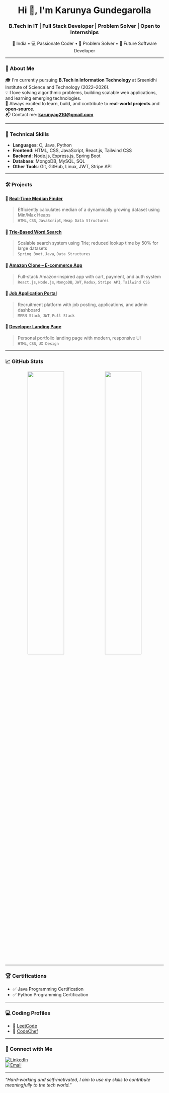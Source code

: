 <h1 align="center">Hi 👋, I'm Karunya Gundegarolla</h1>
<h3 align="center">B.Tech in IT | Full Stack Developer | Problem Solver | Open to Internships</h3>

<p align="center">
  📍 India • 💻 Passionate Coder • 🔎 Problem Solver • 💼 Future Software Developer
</p>

---

### 🚀 About Me

🎓 I'm currently pursuing **B.Tech in Information Technology** at Sreenidhi Institute of Science and Technology (2022–2026).  
💡 I love solving algorithmic problems, building scalable web applications, and learning emerging technologies.  
🎯 Always excited to learn, build, and contribute to **real-world projects** and **open-source**.  
📬 Contact me: **karunyag210@gmail.com**

---

### 🧠 Technical Skills

- **Languages**: C, Java, Python  
- **Frontend**: HTML, CSS, JavaScript, React.js, Tailwind CSS  
- **Backend**: Node.js, Express.js, Spring Boot  
- **Database**: MongoDB, MySQL, SQL  
- **Other Tools**: Git, GitHub, Linux, JWT, Stripe API

---

### 🛠️ Projects

#### 🔹 [Real-Time Median Finder](https://github.com/karunya210/real-time-median-finder)
> Efficiently calculates median of a dynamically growing dataset using Min/Max Heaps  
`HTML`, `CSS`, `JavaScript`, `Heap Data Structures`

#### 🔹 [Trie-Based Word Search](https://github.com/karunya210)
> Scalable search system using Trie; reduced lookup time by 50% for large datasets  
`Spring Boot`, `Java`, `Data Structures`

#### 🔹 [Amazon Clone – E-commerce App](https://github.com/karunya210)
> Full-stack Amazon-inspired app with cart, payment, and auth system  
`React.js`, `Node.js`, `MongoDB`, `JWT`, `Redux`, `Stripe API`, `Tailwind CSS`

#### 🔹 [Job Application Portal](https://github.com/karunya210)
> Recruitment platform with job posting, applications, and admin dashboard  
`MERN Stack`, `JWT`, `Full Stack`

#### 🔹 [Developer Landing Page](https://github.com/karunya210)
> Personal portfolio landing page with modern, responsive UI  
`HTML`, `CSS`, `UX Design`

---

### 📈 GitHub Stats

<p align="center">
  <img src="https://github-readme-stats.vercel.app/api?username=karunya210&show_icons=true&theme=radical" width="48%" />
  <img src="https://github-readme-streak-stats.herokuapp.com/?user=karunya210&theme=radical" width="48%" />
</p>

---

### 🏆 Certifications

- ✅ Java Programming Certification  
- ✅ Python Programming Certification  

---

### 💻 Coding Profiles

- 🔗 [LeetCode](https://leetcode.com/u/karunya_210/)  
- 🔗 [CodeChef](https://www.codechef.com/users/karunya00)  

---

### 🔗 Connect with Me

[![LinkedIn](https://img.shields.io/badge/LinkedIn-blue?logo=linkedin&style=for-the-badge)](https://www.linkedin.com/in/karunya-gundegarolla-4581a0313)  
[![Email](https://img.shields.io/badge/Gmail-D14836?logo=gmail&style=for-the-badge)](mailto:karunyag210@gmail.com)

---

_“Hard-working and self-motivated, I aim to use my skills to contribute meaningfully to the tech world.”_
